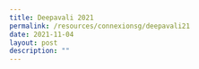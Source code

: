 ```yaml
---
title: Deepavali 2021
permalink: /resources/connexionsg/deepavali21
date: 2021-11-04
layout: post
description: ""
---
```

